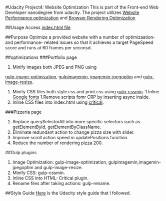 #Udacity Project4: Website Optimization
This is part of the Front-end Web Developer nanodegree from udacity. The project utilizes <a href="https://www.udacity.com/courses/ud884">Website Performance optimization</a> and <a href="https://www.udacity.com/courses/ud860">Browser Rendering Optimization</a>

##Usage
Access [index.html file](https://cdn.rawgit.com/Durian1-Monkey/frontend-nanodegree-mobile-portfolio/master/dist/index.html)

##Purpose
Optimize a provided website with a number of optimizaation- and performance- related issues so that it achieves a target PageSpeed score and runs at 60 frames per seconsd.

##optimizations
###Portfolio page

1. Minify images both JPEG and PNG using 

<a href="https://www.npmjs.com/package/gulp-image-optimization">gulp-image-optimization</a>, <a href="https://www.npmjs.com/package/gulp-imagemin">gulpimagemin</a>, <a href="https://www.npmjs.com/package/imagemin-jpegoptim">imagemin-jpegoptim</a> and <a href="https://www.npmjs.com/package/gulp-image-resize">gulp-image-resize</a>.
1. Minify CSS files both style.css and print.css using <a href="https://www.npmjs.com/package/gulp-cssmin">gulp-cssmin</a>.
1.Inline <a href="https://www.google.com/fonts">Google fonts</a>
1.Remove scripts fomr CRP by inserting async inside.
1. Inline CSS files into index.html using <a href="https://github.com/addyosmani/critical">critical</a>.

###Pizzeria page
1. Replace querySelectorAll into more specific selectors such as getElementById, getElementByClassName.
1. Eliminate redundant action to change pizza size with slider.
1. Improve scroll action speed in updatePositions function.
1. Reduce the number of rendering pizza 200.

##Gulp plugins
1. Image Optimization: gulp-image-optimization, gulpimagemin,imagemin-jpegoptim and gulp-image-resize.
1. Minify CSS: gulp-cssmin.
1. Inline CSS into HTML: Critical plugin.
1. Rename files after taking actions: gulp-rename.

##Style Guide
[Here](http://udacity.github.io/frontend-nanodegree-styleguide/index.html) is the Udacity style guide that I followed.
